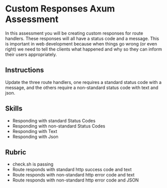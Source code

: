 # Custom Responses Axum Assessment

In this assessment you will be creating custom responses for route handlers. These responses will all have a status code and a message. This is important in web development because when things go wrong (or even right) we need to tell the clients what happened and why so they can inform their users appropriately.

## Instructions

Update the three route handlers, one requires a standard status code with a message, and the others require a non-standard status code with text and json. 

## Skills

- Responding with standard Status Codes
- Responding with non-standard Status Codes
- Responding with Text
- Responding with Json

## Rubric

- check.sh is passing
- Route responds with standard http success code and text
- Route responds with non-standard http error code and text
- Route responds with non-standard http error code and JSON